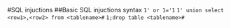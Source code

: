 #SQL injuctions
##Basic SQL injuctions syntax
``` 1' or 1='1 ```
``` 1' union select <row1>,<row2> from <tablename># ```
``` 1;drop table <tablename># ```